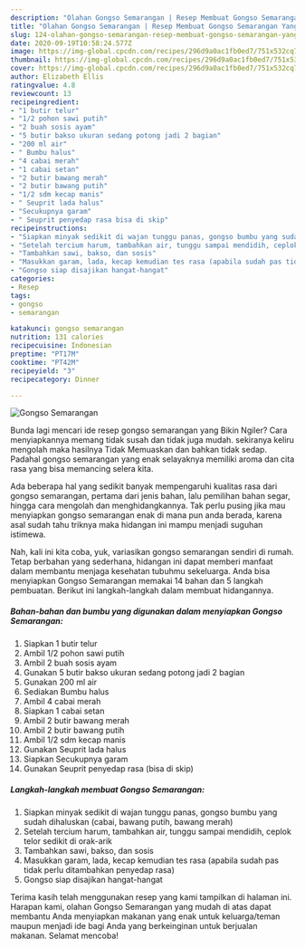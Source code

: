 ```yaml
---
description: "Olahan Gongso Semarangan | Resep Membuat Gongso Semarangan Yang Enak Dan Mudah"
title: "Olahan Gongso Semarangan | Resep Membuat Gongso Semarangan Yang Enak Dan Mudah"
slug: 124-olahan-gongso-semarangan-resep-membuat-gongso-semarangan-yang-enak-dan-mudah
date: 2020-09-19T10:58:24.577Z
image: https://img-global.cpcdn.com/recipes/296d9a0ac1fb0ed7/751x532cq70/gongso-semarangan-foto-resep-utama.jpg
thumbnail: https://img-global.cpcdn.com/recipes/296d9a0ac1fb0ed7/751x532cq70/gongso-semarangan-foto-resep-utama.jpg
cover: https://img-global.cpcdn.com/recipes/296d9a0ac1fb0ed7/751x532cq70/gongso-semarangan-foto-resep-utama.jpg
author: Elizabeth Ellis
ratingvalue: 4.8
reviewcount: 13
recipeingredient:
- "1 butir telur"
- "1/2 pohon sawi putih"
- "2 buah sosis ayam"
- "5 butir bakso ukuran sedang potong jadi 2 bagian"
- "200 ml air"
- " Bumbu halus"
- "4 cabai merah"
- "1 cabai setan"
- "2 butir bawang merah"
- "2 butir bawang putih"
- "1/2 sdm kecap manis"
- " Seuprit lada halus"
- "Secukupnya garam"
- " Seuprit penyedap rasa bisa di skip"
recipeinstructions:
- "Siapkan minyak sedikit di wajan tunggu panas, gongso bumbu yang sudah dihaluskan (cabai, bawang putih, bawang merah)"
- "Setelah tercium harum, tambahkan air, tunggu sampai mendidih, ceplok telor sedikit di orak-arik"
- "Tambahkan sawi, bakso, dan sosis"
- "Masukkan garam, lada, kecap kemudian tes rasa (apabila sudah pas tidak perlu ditambahkan penyedap rasa)"
- "Gongso siap disajikan hangat-hangat"
categories:
- Resep
tags:
- gongso
- semarangan

katakunci: gongso semarangan 
nutrition: 131 calories
recipecuisine: Indonesian
preptime: "PT17M"
cooktime: "PT42M"
recipeyield: "3"
recipecategory: Dinner

---
```



![Gongso Semarangan](https://img-global.cpcdn.com/recipes/296d9a0ac1fb0ed7/751x532cq70/gongso-semarangan-foto-resep-utama.jpg)

Bunda lagi mencari ide resep gongso semarangan yang Bikin Ngiler? Cara menyiapkannya memang tidak susah dan tidak juga mudah. sekiranya keliru mengolah maka hasilnya Tidak Memuaskan dan bahkan tidak sedap. Padahal gongso semarangan yang enak selayaknya memiliki aroma dan cita rasa yang bisa memancing selera kita.

Ada beberapa hal yang sedikit banyak mempengaruhi kualitas rasa dari gongso semarangan, pertama dari jenis bahan, lalu pemilihan bahan segar, hingga cara mengolah dan menghidangkannya. Tak perlu pusing jika mau menyiapkan gongso semarangan enak di mana pun anda berada, karena asal sudah tahu triknya maka hidangan ini mampu menjadi suguhan istimewa.




Nah, kali ini kita coba, yuk, variasikan gongso semarangan sendiri di rumah. Tetap berbahan yang sederhana, hidangan ini dapat memberi manfaat dalam membantu menjaga kesehatan tubuhmu sekeluarga. Anda bisa menyiapkan Gongso Semarangan memakai 14 bahan dan 5 langkah pembuatan. Berikut ini langkah-langkah dalam membuat hidangannya.

<!--inarticleads1-->

##### Bahan-bahan dan bumbu yang digunakan dalam menyiapkan Gongso Semarangan:

1. Siapkan 1 butir telur
1. Ambil 1/2 pohon sawi putih
1. Ambil 2 buah sosis ayam
1. Gunakan 5 butir bakso ukuran sedang potong jadi 2 bagian
1. Gunakan 200 ml air
1. Sediakan  Bumbu halus
1. Ambil 4 cabai merah
1. Siapkan 1 cabai setan
1. Ambil 2 butir bawang merah
1. Ambil 2 butir bawang putih
1. Ambil 1/2 sdm kecap manis
1. Gunakan  Seuprit lada halus
1. Siapkan Secukupnya garam
1. Gunakan  Seuprit penyedap rasa (bisa di skip)




<!--inarticleads2-->

##### Langkah-langkah membuat Gongso Semarangan:

1. Siapkan minyak sedikit di wajan tunggu panas, gongso bumbu yang sudah dihaluskan (cabai, bawang putih, bawang merah)
1. Setelah tercium harum, tambahkan air, tunggu sampai mendidih, ceplok telor sedikit di orak-arik
1. Tambahkan sawi, bakso, dan sosis
1. Masukkan garam, lada, kecap kemudian tes rasa (apabila sudah pas tidak perlu ditambahkan penyedap rasa)
1. Gongso siap disajikan hangat-hangat




Terima kasih telah menggunakan resep yang kami tampilkan di halaman ini. Harapan kami, olahan Gongso Semarangan yang mudah di atas dapat membantu Anda menyiapkan makanan yang enak untuk keluarga/teman maupun menjadi ide bagi Anda yang berkeinginan untuk berjualan makanan. Selamat mencoba!

